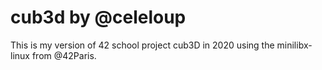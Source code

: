 # cub3d by @celeloup
This is my version of 42 school project cub3D in 2020 using the minilibx-linux from @42Paris.

